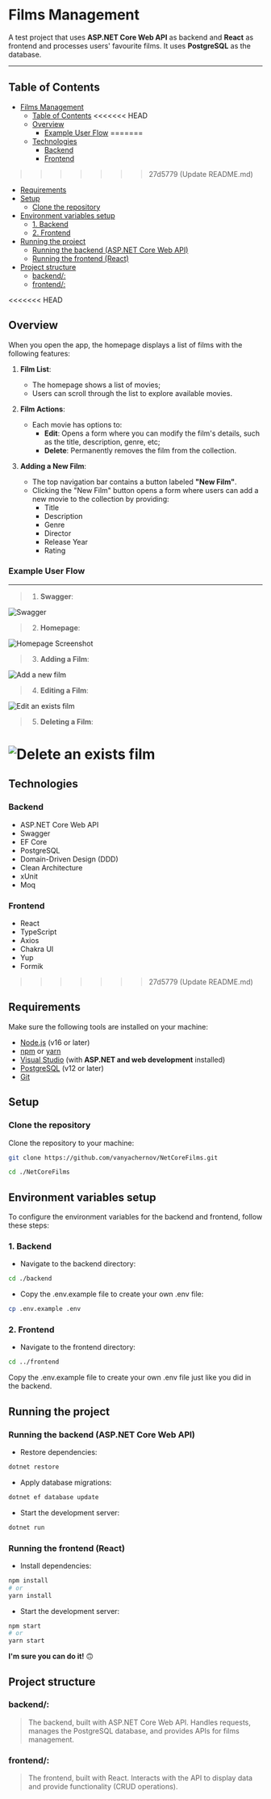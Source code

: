 # Films Management

A test project that uses **ASP.NET Core Web API** as backend and **React** as frontend and processes users' favourite films. It uses **PostgreSQL** as the database.

---

## Table of Contents

- [Films Management](#films-management)
  - [Table of Contents](#table-of-contents)
<<<<<<< HEAD
  - [Overview](#overview)
    - [Example User Flow](#example-user-flow)
=======
  - [Technologies](#technologies)
    - [Backend](#backend)
    - [Frontend](#frontend)
>>>>>>> 27d5779 (Update README.md)
  - [Requirements](#requirements)
  - [Setup](#setup)
    - [Clone the repository](#clone-the-repository)
  - [Environment variables setup](#environment-variables-setup)
    - [1. Backend](#1-backend)
    - [2. Frontend](#2-frontend)
  - [Running the project](#running-the-project)
    - [Running the backend (ASP.NET Core Web API)](#running-the-backend-aspnet-core-web-api)
    - [Running the frontend (React)](#running-the-frontend-react)
  - [Project structure](#project-structure)
    - [backend/:](#backend-1)
    - [frontend/:](#frontend-1)

<<<<<<< HEAD
## Overview

When you open the app, the homepage displays a list of films with the following features:

1. **Film List**:
   - The homepage shows a list of movies;
   - Users can scroll through the list to explore available movies.

2. **Film Actions**:
   - Each movie has options to:
     - **Edit**: Opens a form where you can modify the film's details, such as the title, description, genre, etc;
     - **Delete**: Permanently removes the film from the collection.

3. **Adding a New Film**:
   - The top navigation bar contains a button labeled **"New Film"**.
   - Clicking the "New Film" button opens a form where users can add a new movie to the collection by providing:
     - Title
     - Description
     - Genre
     - Director
     - Release Year
     - Rating

### Example User Flow
---

>1. **Swagger**:

![Swagger](Docs/swagger.png)

>2. **Homepage**:

  ![Homepage Screenshot](Docs/homepage.png)

>3. **Adding a Film**:

![Add a new film](Docs/addFilm.png)

>4. **Editing a Film**:

![Edit an exists film](Docs/updateFilm.png)

>5. **Deleting a Film**:

![Delete an exists film](Docs/deleteFilm.png)
=======
## Technologies

### Backend

- ASP.NET Core Web API
- Swagger
- EF Core
- PostgreSQL
- Domain-Driven Design (DDD)
- Clean Architecture
- xUnit
- Moq

### Frontend

- React
- TypeScript
- Axios
- Chakra UI
- Yup
- Formik
>>>>>>> 27d5779 (Update README.md)

## Requirements

Make sure the following tools are installed on your machine:

- [Node.js](https://nodejs.org/) (v16 or later)
- [npm](https://www.npmjs.com/) or [yarn](https://yarnpkg.com/)
- [Visual Studio](https://visualstudio.microsoft.com/) (with **ASP.NET and web development** installed)
- [PostgreSQL](https://www.postgresql.org/) (v12 or later)
- [Git](https://git-scm.com/)

## Setup

### Clone the repository

Clone the repository to your machine:

```bash
git clone https://github.com/vanyachernov/NetCoreFilms.git

cd ./NetCoreFilms
```

## Environment variables setup

To configure the environment variables for the backend and frontend, follow these steps:

### 1. Backend

- Navigate to the backend directory:

```bash
cd ./backend
```

- Copy the .env.example file to create your own .env file:

```bash
cp .env.example .env
```

### 2. Frontend

- Navigate to the frontend directory:

```bash
cd ../frontend
```

Copy the .env.example file to create your own .env file just like you did in the backend.

## Running the project

### Running the backend (ASP.NET Core Web API)

- Restore dependencies:

```bash
dotnet restore
```

- Apply database migrations:

```bash
dotnet ef database update
```

- Start the development server:

```bash
dotnet run
```

### Running the frontend (React)

- Install dependencies:

```bash
npm install
# or
yarn install
```

- Start the development server:

```bash
npm start
# or
yarn start
```

**I'm sure you can do it!** 🙃

## Project structure
### backend/:
>The backend, built with ASP.NET Core Web API. Handles requests, manages the PostgreSQL database, and provides APIs for films management.
### frontend/:
>The frontend, built with React. Interacts with the API to display data and provide functionality (CRUD operations).